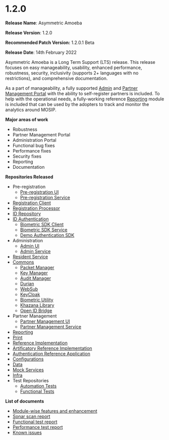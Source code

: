 # 1.2.0

**Release Name**: Asymmetric Amoeba

**Release Version**: 1.2.0

**Recommended Patch Version:** 1.2.0.1 Beta

**Release Date**: 14th February 2022

Asymmetric Amoeba is a Long Term Support (LTS) release. This release focuses on easy manageability, usability, enhanced performance, robustness, security, inclusivity (supports 2+ languages with no restrictions), and comprehensive documentation.

As a part of manageability, a fully supported [Admin](../../../id-lifecycle-management/support-systems/administration/test/admin-portal-user-guide.md) and [Partner Management Portal](../../../id-lifecycle-management/support-systems/partner-management-services/pms-existing/partner-management-portal.md) with the ability to self-register partners is included. To help with the operational needs, a fully-working reference [Reporting](../../../id-lifecycle-management/support-systems/reporting/) module is included that can be used by the adopters to track and monitor the analytics around MOSIP.

**Major areas of work**

* Robustness
* Partner Management Portal
* Administration Portal
* Functional bug fixes
* Performance fixes
* Security fixes
* Reporting
* Documentation

**Repositories Released**

* Pre-registration
  * [Pre-registration UI](https://github.com/mosip/pre-registration-ui/tree/v1.2.0)
  * [Pre-registration Service](https://github.com/mosip/pre-registration/tree/v1.2.0)
* [Registration Client](https://github.com/mosip/registration-client/tree/v1.2.0)
* [Registration Processor](https://github.com/mosip/registration/tree/v1.2.0)
* [ID Repository](https://github.com/mosip/id-repository/tree/v1.2.0)
* [ID Authentication](https://github.com/mosip/id-authentication/tree/v1.2.0)
  * [Biometric SDK Client](https://github.com/mosip/biosdk-client/tree/v1.2.0)
  * [Biometric SDK Service](https://github.com/mosip/biosdk-services/tree/v1.2.0)
  * [Demo Authentication SDK](https://github.com/mosip/demosdk/tree/v1.2.0)
* Administration
  * [Admin UI](https://github.com/mosip/admin-ui/tree/v1.2.0)
  * [Admin Service](https://github.com/mosip/admin-services/tree/v1.2.0)
* [Resident Service](https://github.com/mosip/resident-services/tree/v1.2.0)
* [Commons](https://github.com/mosip/commons/tree/v1.2.0)
  * [Packet Manager](https://github.com/mosip/packet-manager/tree/v1.2.0)
  * [Key Manager](https://github.com/mosip/keymanager/tree/v1.2.0)
  * [Audit Manager](https://github.com/mosip/audit-manager/tree/v1.2.0)
  * [Durian](https://github.com/mosip/durian/tree/v1.2.0)
  * [WebSub](https://github.com/mosip/websub/tree/v1.2.0)
  * [KeyCloak](https://github.com/mosip/keycloak/tree/v1.2.0)
  * [Biometric Utility](https://github.com/mosip/bio-utils/tree/v1.2.0)
  * [Khazana Library](https://github.com/mosip/khazana/tree/v1.2.0)
  * [Open ID Bridge](https://github.com/mosip/mosip-openid-bridge/tree/v1.2.0)
* Partner Management
  * [Partner Management UI](https://github.com/mosip/Partner-management-portal/tree/v1.2.0)
  * [Partner Management Service](https://github.com/mosip/partner-management-services/tree/v1.2.0)
* [Reporting](https://github.com/mosip/reporting/tree/v1.2.0)
* [Print](https://github.com/mosip/print/tree/v1.2.0)
* [Reference Implementation](https://github.com/mosip/mosip-ref-impl/tree/v1.2.0)
* [Artificatory Reference Implementation](https://github.com/mosip/artifactory-ref-impl/tree/v1.2.0)
* [Authentication Reference Application](https://github.com/mosip/authentication-demo-ui/tree/v1.2.0)
* [Configurations](https://github.com/mosip/mosip-config/tree/v1.2.0)
* [Data](https://github.com/mosip/mosip-data/tree/v1.2.0)
* [Mock Services](https://github.com/mosip/mosip-mock-services/tree/v1.2.0)
* [Infra](https://github.com/mosip/mosip-infra/tree/v1.2.0-rc1)
* Test Repositories
  * [Automation Tests](https://github.com/mosip/mosip-automation-tests/tree/v1.2.0)
  * [Functional Tests](https://github.com/mosip/mosip-functional-tests/tree/v1.2.0)

**List of documents**

* [Module-wise features and enhancement](enhancements.md)
* [Sonar scan report](sonar-scan-report.md)
* [Functional test report](functional-test-report.md)
* [Performance test report](performance-test-report.md)
* [Known issues](https://mosip.atlassian.net/issues/?filter=10911)

